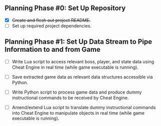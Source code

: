 ## **Planning Phase #0:** Set Up Repository

- [x] ~~Create and flesh out project README.~~
- [ ] Set up required project dependencies.

## **Planning Phase #1:** Set Up Data Stream to Pipe Information to and from Game

- [ ] Write Lua script to access relevant boss, player, and state data using Cheat Engine in real time (while game executable is running).

- [ ] Save extracted game data as relevant data structures accessible via Python.

- [ ] Write Python script to process game data and produce dummy instructional commands to be received by Cheat Engine.

- [ ] Amend/extend Lua script to translate dummy instructional commands into Cheat Engine to manipulate objects in real time (while game executable is running).